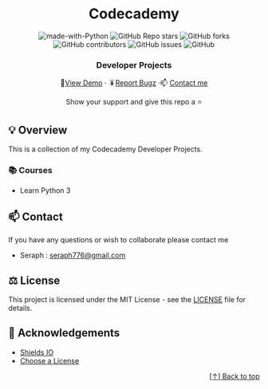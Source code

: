 <div id="header" align="center">

# Codecademy



![made-with-Python](https://img.shields.io/badge/Python-536878?&logo=python&logoColor=white&labelColor=black&label=Built%20with&style=for-the-badge)
![GitHub Repo stars](https://img.shields.io/github/stars/seraph776/Codecademy?style=for-the-badge)
![GitHub forks](https://img.shields.io/github/forks/seraph776/Codecademy?style=for-the-badge)
![GitHub contributors](https://img.shields.io/github/contributors/seraph776/Codecademy?color=blue&style=for-the-badge)
![GitHub issues](https://img.shields.io/github/issues-raw/seraph776/Codecademy?color=yellow&style=for-the-badge)
![GitHub](https://img.shields.io/github/license/seraph776/Codecademy?style=for-the-badge)
  

  
### Developer Projects  
  
🔎[View Demo](https://github.com/seraph776/Codecademy) · 🪳[Report Bugz](https://github.com/seraph776/Codecademy/issues) ·📫 [Contact me](mailto:seraph776@gmail.com)  
 
Show your support and give this repo a ⭐ 

  
</div>





##  💡 Overview

This is a collection of my Codecademy Developer Projects.

### 📚 Courses

- Learn Python 3
  

## 📫 Contact 
If you have any questions or wish to collaborate please contact me

- Seraph : [seraph776@gmail.com](mailto:seraph776@gmail.com)


##  ⚖️ License

This project is licensed under the MIT License - see the [LICENSE](https://github.com/seraph776/Codecademy/blob/main/LICENSE) file for details.


## 📢 Acknowledgements 

- [Shields IO](https://shields.io/)
- [Choose a License](https://choosealicense.com/licenses/mit/)


<div align="right">

[[↑] Back to top](https://github.com/seraph776/seraph776/blob/main/test.md#header)

</div> 
